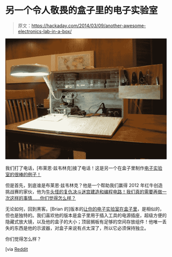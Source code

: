 # 另一个令人敬畏的盒子里的电子实验室

> 原文：<https://hackaday.com/2014/03/09/another-awesome-electronics-lab-in-a-box/>

![541522_563430640341406_263300971_n](img/b0774eabf6533b697d1d3037f8dbea04.png)

我们打了电话，[布莱恩·兹韦林克]接了电话！这是另一个在盒子里制作[电子实验室的很棒的例子！](http://brianzawesomeblog.blogspot.ca/2014/03/mobile-electronics-workbench.html)

但是首先，到底谁是布莱恩·兹韦林克？他是一个帮助我们赢得 2012 年红牛创造挑战赛的家伙，他为[牛头怪的复仇决斗迷宫建造和编程电路！我们真的需要再做一次这样的事情……你们觉得怎么样？](http://hackaday.com/2012/07/28/the-minotaurs-revenge-dueling-labyrinths/)

无论如何，回到黑客。[Brian 的]版本的[让你的电子实验室在盒子里](http://hackaday.com/2014/03/05/make-your-electronics-lab-in-a-box/)，是相似的，但也是独特的。我们喜欢他的版本是盒子里用于插入工具的电源插座，超级方便的隐藏式放大镜，以及他的盒子的大小；顶层搁板有足够的空间存放组件！他唯一丢失的东西是他的示波器，对盒子来说有点太深了，所以它必须保持独立。

你们觉得怎么样？

[via [Reddit](http://www.reddit.com/r/electronics/comments/1zu9p0/i_got_tired_of_cleaning_my_projects_off_the)
